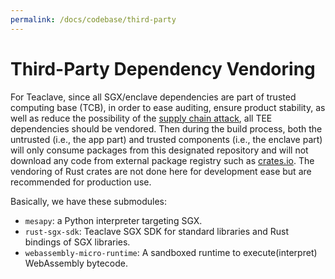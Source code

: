 ```yaml
---
permalink: /docs/codebase/third-party
---
```


# Third-Party Dependency Vendoring

For Teaclave, since all SGX/enclave dependencies are part of trusted computing base (TCB),
in order to ease auditing, ensure product stability, as well as reduce the
possibility of the [supply chain attack](https://en.wikipedia.org/wiki/Supply_chain_attack),
all TEE dependencies should be vendored. Then during the build process, both the
untrusted (i.e., the app part) and trusted components (i.e., the enclave part)
will only consume packages from this designated repository and will not
download any code from external package registry such as
[crates.io](https://crates.io). The vendoring of Rust crates are not done here
for development ease but are recommended for production use.

Basically, we have these submodules:
  - `mesapy`: a Python interpreter targeting SGX.
  - `rust-sgx-sdk`: Teaclave SGX SDK for standard libraries and Rust bindings of
    SGX libraries.
  - `webassembly-micro-runtime`: A sandboxed runtime to execute(interpret)
    WebAssembly bytecode.
